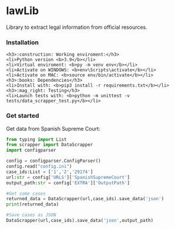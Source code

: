 # lawLib

Library to extract legal information from official resources.

### Installation
```
<h3>:construction: Working enviroment:</h3>
<li>Python version <b>3.9</b></li> 
<li>Virtual enviroment: <b>py -m venv env</b></li> 
<li>Activate on WINDOWS: <b>env\Scripts\activate</b></li>
<li>Activate on MAC: <b>source env/bin/activate</b></li>
<h3>:books: Dependencies</h3>
<li>Install with: <b>pip3 install -r requirements.txt</b></li>
<h3>:mag_right: Testing</h3>
<li>Launch tests with: <b>python -m unittest -v tests/data_scrapper_test.py</b></li>
```

### Get started
Get data from Spanish Supreme Court:

```Python
from typing import List
from scrapper import DataScrapper
import configparser

config = configparser.ConfigParser()
config.read("config.ini")
case_ids:List = ['1','2','29174']
url:str = config['URLS']['SpanishSupremeCourt']
output_path:str = config['EXTRA']['OutputPath']

#Get some cases
returned_data = DataScrapper(url,case_ids).save_data('json')
print(returned_data)

#Save cases as JSON
DataScrapper(url,case_ids).save_data('json',output_path)
```